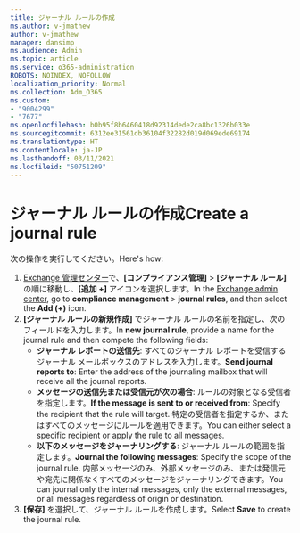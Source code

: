 ```yaml
---
title: ジャーナル ルールの作成
ms.author: v-jmathew
author: v-jmathew
manager: dansimp
ms.audience: Admin
ms.topic: article
ms.service: o365-administration
ROBOTS: NOINDEX, NOFOLLOW
localization_priority: Normal
ms.collection: Adm_O365
ms.custom:
- "9004299"
- "7677"
ms.openlocfilehash: b0b95f8b6460418d92314dede2ca8bc1326b033e
ms.sourcegitcommit: 6312ee31561db36104f32282d019d069ede69174
ms.translationtype: HT
ms.contentlocale: ja-JP
ms.lasthandoff: 03/11/2021
ms.locfileid: "50751209"
---
```

# <a name="create-a-journal-rule"></a><span data-ttu-id="bd507-102">ジャーナル ルールの作成</span><span class="sxs-lookup"><span data-stu-id="bd507-102">Create a journal rule</span></span>

<span data-ttu-id="bd507-103">次の操作を実行してください。</span><span class="sxs-lookup"><span data-stu-id="bd507-103">Here's how:</span></span>

1. <span data-ttu-id="bd507-104">[Exchange 管理センター](https://go.microsoft.com/fwlink/p/?linkid=2059104)で、**[コンプライアンス管理]** > **[ジャーナル ルール]** の順に移動し、**[追加 +]** アイコンを選択します。</span><span class="sxs-lookup"><span data-stu-id="bd507-104">In the [Exchange admin center](https://go.microsoft.com/fwlink/p/?linkid=2059104), go to **compliance management** > **journal rules**, and then select the **Add (+)** icon.</span></span>
2. <span data-ttu-id="bd507-105">**[ジャーナル ルールの新規作成]** でジャーナル ルールの名前を指定し、次のフィールドを入力します。</span><span class="sxs-lookup"><span data-stu-id="bd507-105">In **new journal rule**, provide a name for the journal rule and then compete the following fields:</span></span>  
    - <span data-ttu-id="bd507-106">**ジャーナル レポートの送信先**: すべてのジャーナル レポートを受信するジャーナル メールボックスのアドレスを入力します。</span><span class="sxs-lookup"><span data-stu-id="bd507-106">**Send journal reports to**: Enter the address of the journaling mailbox that will receive all the journal reports.</span></span>  
    - <span data-ttu-id="bd507-107">**メッセージの送信先または受信元が次の場合**: ルールの対象となる受信者を指定します。</span><span class="sxs-lookup"><span data-stu-id="bd507-107">**If the message is sent to or received from**: Specify the recipient that the rule will target.</span></span> <span data-ttu-id="bd507-108">特定の受信者を指定するか、またはすべてのメッセージにルールを適用できます。</span><span class="sxs-lookup"><span data-stu-id="bd507-108">You can either select a specific recipient or apply the rule to all messages.</span></span>  
    - <span data-ttu-id="bd507-109">**以下のメッセージをジャーナリングする**: ジャーナル ルールの範囲を指定します。</span><span class="sxs-lookup"><span data-stu-id="bd507-109">**Journal the following messages**: Specify the scope of the journal rule.</span></span> <span data-ttu-id="bd507-110">内部メッセージのみ、外部メッセージのみ、または発信元や宛先に関係なくすべてのメッセージをジャーナリングできます。</span><span class="sxs-lookup"><span data-stu-id="bd507-110">You can journal only the internal messages, only the external messages, or all messages regardless of origin or destination.</span></span>
3. <span data-ttu-id="bd507-111">**[保存]** を選択して、ジャーナル ルールを作成します。</span><span class="sxs-lookup"><span data-stu-id="bd507-111">Select **Save** to create the journal rule.</span></span>
